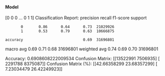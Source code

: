 #### Model
[0 0 0 ... 0 1 1]
Classification Report:
              precision    recall  f1-score   support

           0       0.86      0.64      0.73  21029926
           1       0.53      0.79      0.63  10666875

    accuracy                           0.69  31696801
   macro avg       0.69      0.71      0.68  31696801
weighted avg       0.74      0.69      0.70  31696801

Accuracy: 0.6908608222009534
Confusion Matrix:
[[13522991  7506935]
 [ 2291788  8375087]]
Confusion Matrix (%):
[[42.66358299 23.68357299]
 [ 7.23034479 26.42249923]]
